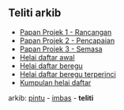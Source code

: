 ## Teliti arkib

* [Papan Projek 1 - Rancangan](ta/pp1.md)
* [Papan Projek 2 - Pencapaian](ta/pp2.md)
* [Papan Projek 3 - Semasa](ta/pp3.md)
* [Helai daftar awal](ta/ha.md)
* [Helai daftar beregu](ta/hb.md)
* [Helai daftar beregu terperinci](ta/hb10.md)
* [Kumpulan helai daftar](ta/kh.md)

arkib: [pintu][0] - [imbas][1] - **teliti**

  [0]: pintu.md
  [1]: imbas.md
